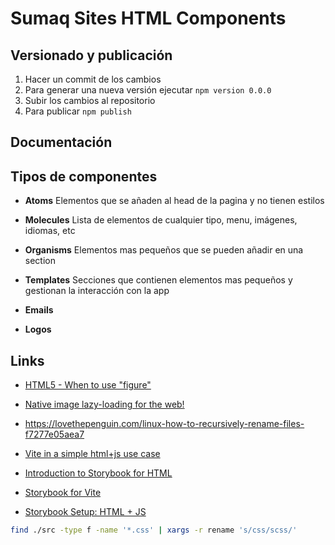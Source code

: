 # Sumaq Sites HTML Components

## Versionado y publicación

1. Hacer un commit de los cambios
2. Para generar una nueva versión ejecutar `npm version 0.0.0`
3. Subir los cambios al repositorio
4. Para publicar `npm publish`

## Documentación

## Tipos de componentes

- **Atoms** Elementos que se añaden al head de la pagina y no tienen estilos
- **Molecules** Lista de elementos de cualquier tipo, menu, imágenes, idiomas, etc
- **Organisms** Elementos mas pequeños que se pueden añadir en una section
- **Templates** Secciones que contienen elementos mas pequeños y gestionan la interacción con la app

- **Emails**
- **Logos**

## Links

- [HTML5 - When to use "figure"](https://www.learningjournal.guru/article/html5/html5-when-to-use-figure-tag/)
- [Native image lazy-loading for the web!](https://addyosmani.com/blog/lazy-loading/)

- https://lovethepenguin.com/linux-how-to-recursively-rename-files-f7277e05aea7

- [Vite in a simple html+js use case](https://dev.to/marcinwosinek/vite-in-a-simple-html-js-usecase-35k2)
- [Introduction to Storybook for HTML](https://storybook.js.org/docs/html/get-started/introduction)
- [Storybook for Vite](https://storybook.js.org/blog/storybook-for-vite/)
- [Storybook Setup: HTML + JS](https://dlim716.medium.com/storybook-setup-html-js-a2398f20f1b2)

```bash
find ./src -type f -name '*.css' | xargs -r rename 's/css/scss/'
```
